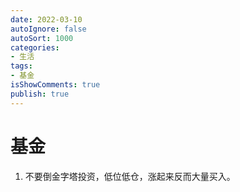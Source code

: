 ```yaml
---
date: 2022-03-10
autoIgnore: false
autoSort: 1000
categories:
- 生活
tags:
- 基金
isShowComments: true
publish: true
---
```

# 基金


1. 不要倒金字塔投资，低位低仓，涨起来反而大量买入。
